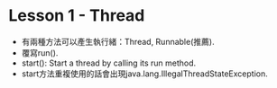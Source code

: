 # Lesson 1 - Thread

* 有兩種方法可以產生執行緒：Thread, Runnable(推薦).
* 覆寫run().
* start(): Start a thread by calling its run method.
* start方法重複使用的話會出現java.lang.IllegalThreadStateException.
